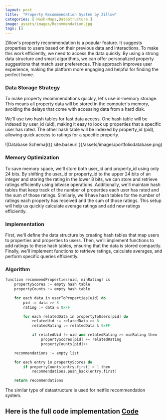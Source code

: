 ```yaml
---
layout: post
title:  "Property Recommendation System by Zillow"
categories: [ Hash-Maps,DataStructure ]
image: assets/images/Recommendation.jpg
tags: []
---
```


Zillow's property recommendation is a popular feature. It suggests properties to users based on their previous data and interactions. To make this work efficiently, we need to access the data quickly. By using a strong data structure and smart algorithms, we can offer personalized property suggestions that match user preferences. This approach improves user experience, making the platform more engaging and helpful for finding the perfect home.

### Data Storage Strategy
To make property recommendations quickly, let's use in-memory storage. This means all property data will be stored in the computer's memory, avoiding the delays that come with accessing data from a hard disk.

We'll use two hash tables for fast data access. One hash table will be indexed by user_id (uid), making it easy to look up properties that a specific user has rated. The other hash table will be indexed by property_id (pid), allowing quick access to ratings for a specific property.

![Database Schema]({{ site.baseurl }}/assets/images/portfoliodatabase.png)

### Memory Optimization
To save memory space, we'll store both user_id and property_id using only 24 bits. By shifting the user_id or property_id to the upper 24 bits of an integer and storing the rating in the lower 8 bits, we can store and retrieve ratings efficiently using bitwise operations. Additionally, we'll maintain hash tables that keep track of the number of properties each user has rated and the sum of those ratings. Similarly, we'll have hash tables for the number of ratings each property has received and the sum of those ratings. This setup will help us quickly calculate average ratings and add new ratings efficiently.

### Implementation
First, we'll define the data structure by creating hash tables that map users to properties and properties to users. Then, we'll implement functions to add ratings to these hash tables, ensuring that the data is stored compactly. Finally, we'll implement functions to retrieve ratings, calculate averages, and perform specific queries efficiently.

### Algorithm
```cpp
function recommendProperties(uid, minRating) is
    propertyScores := empty hash table
    propertyCounts := empty hash table

    for each data in userToProperties[uid] do
        pid := data >> 8
        rating := data & 0xFF

        for each relatedData in propertyToUsers[pid] do
            relatedUid := relatedData >> 8
            relatedRating := relatedData & 0xFF

            if relatedUid != uid and relatedRating >= minRating then
                propertyScores[pid] += relatedRating
                propertyCounts[pid]++

    recommendations := empty list

    for each entry in propertyScores do
        if propertyCounts[entry.first] > 1 then
            recommendations.push_back(entry.first)

    return recommendations
```

The similar type of datastructure is used for netflix recommendation system.
## Here is the full code implementation [Code](https://github.com/Ritesh2351235/Portfolio/blob/master/assets/Codes/Recommendation.cpp)